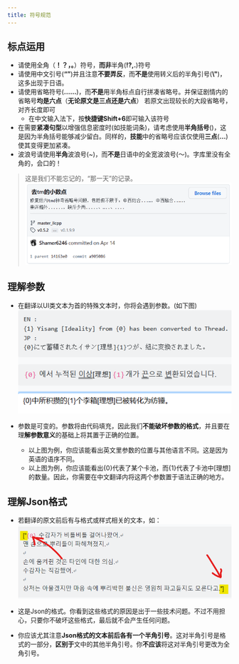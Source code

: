 ```yaml
---
title: 符号规范
---
```


## 标点运用

- 请使用全角（**！？，。**）符号，**而非**半角(**!?,.**)符号
- 请使用中文引号(**“”**)并且注意**不要弄反**，而**不是**使用转义后的半角引号(**\\"**)，这多出现于日语。
- 请使用省略符号(**……**)，而**不是**用半角标点自行拼凑省略号。并保证剧情内的省略号**均是六点**（**无论原文是三点还是六点**）
若原文出现较长的大段省略号，对齐长度即可
  - 在中文输入法下，按**快捷键Shift+6**即可输入该符号
- 在需要**紧凑句型**以增强信息密度时(如技能词条)，请考虑使用**半角括号**()，这是因为半角括号能够减少留白。同样的，**技能**中的省略号应该仅使用**三点**(**…**)使其变得更加紧凑。
- 波浪号请使用**半角**波浪号(~)，而**不是**日语中的全宽波浪号(～)。字库里没有全角的，会口的！

> 这是我们不能忘记的，“那一天”的记录。
> ![image](/img/page/0ab0d940-368f-4eec-aa8d-4802c8e8bd64.png)

## 理解参数

- 在翻译以UI类文本为首的特殊文本时，你将会遇到参数。(如下图)
![image](/img/page/7c866c58-9fc8-473a-866b-c7c0cbda975f.png)

- 参数是可变的。参数将由代码填充，因此我们**不能破坏参数的格式**，并且要在理**解参数意义**的基础上将其置于正确的位置。
  - 以上图为例，你应该能看出英文里参数的位置与其他语言不同。这是因为英语的语序不同。
  - 以上图为例，你应该能看出{0}代表了某个卡池，而{1}代表了卡池中[理想]的数量。因此，你需要在中文翻译内将这两个参数置于语法正确的地方。
  
## 理解Json格式

- 若翻译的原文前后有与格式或样式相关的文本，如：
![](/img/page/fuhaoguifan.png)

- 这是Json的格式。你看到这些格式的原因是出于一些技术问题。不过不用担心，只要你不破坏这些格式，最后就不会产生任何问题。
- 你应该尤其注意**Json格式的文本前后各有一个半角引号**。这对半角引号是格式的一部分，**区别于**文中的其他半角引号。你**不应该**将这对半角引号更改为全角引号。
